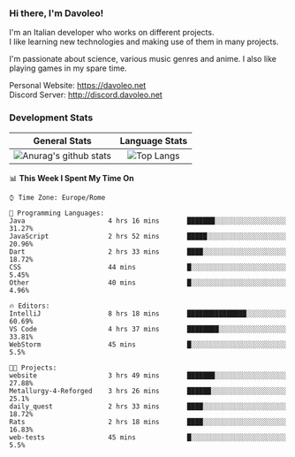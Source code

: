 ### Hi there, I'm Davoleo!

I'm an Italian developer who works on different projects.<br>
I like learning new technologies and making use of them in many projects.

I'm passionate about science, various music genres and anime.
I also like playing games in my spare time.

Personal Website: https://davoleo.net <br>
Discord Server: http://discord.davoleo.net

### Development Stats

General Stats             |  Language Stats
:-------------------------:|:-------------------------:
![Anurag's github stats](https://github-readme-stats.vercel.app/api?username=Davoleo&count_private=true&show_icons=true&theme=tokyonight)  |  ![Top Langs](https://github-readme-stats.vercel.app/api/top-langs/?username=Davoleo&theme=tokyonight&layout=compact)



<!--START_SECTION:waka-->
📊 **This Week I Spent My Time On** 

```text
⌚︎ Time Zone: Europe/Rome

💬 Programming Languages: 
Java                     4 hrs 16 mins       ███████░░░░░░░░░░░░░░░░░░   31.27% 
JavaScript               2 hrs 52 mins       █████░░░░░░░░░░░░░░░░░░░░   20.96% 
Dart                     2 hrs 33 mins       ████░░░░░░░░░░░░░░░░░░░░░   18.72% 
CSS                      44 mins             █░░░░░░░░░░░░░░░░░░░░░░░░   5.45% 
Other                    40 mins             █░░░░░░░░░░░░░░░░░░░░░░░░   4.96%

🔥 Editors: 
IntelliJ                 8 hrs 18 mins       ███████████████░░░░░░░░░░   60.69% 
VS Code                  4 hrs 37 mins       ████████░░░░░░░░░░░░░░░░░   33.81% 
WebStorm                 45 mins             █░░░░░░░░░░░░░░░░░░░░░░░░   5.5%

🐱‍💻 Projects: 
website                  3 hrs 49 mins       ███████░░░░░░░░░░░░░░░░░░   27.88% 
Metallurgy-4-Reforged    3 hrs 26 mins       ██████░░░░░░░░░░░░░░░░░░░   25.1% 
daily_quest              2 hrs 33 mins       ████░░░░░░░░░░░░░░░░░░░░░   18.72% 
Rats                     2 hrs 18 mins       ████░░░░░░░░░░░░░░░░░░░░░   16.83% 
web-tests                45 mins             █░░░░░░░░░░░░░░░░░░░░░░░░   5.5%

```


<!--END_SECTION:waka-->

<!--
**Davoleo/Davoleo** is a ✨ _special_ ✨ repository because its `README.md` (this file) appears on your GitHub profile.

https://gist.github.com/Davoleo/43516c64c8169e24dc2571c34713863b

Here are some ideas to get you started:

- 🔭 I’m currently working on ...
- 🌱 I’m currently learning ...
- 👯 I’m looking to collaborate on ...
- 🤔 I’m looking for help with ...
- 💬 Ask me about ...
- 📫 How to reach me: ...
- 😄 Pronouns: ...
- ⚡ Fun fact: ...
-->
